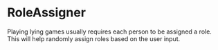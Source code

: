 # RoleAssigner
Playing lying games usually requires each person to be assigned a role. This will help randomly assign roles based on the user input. 
